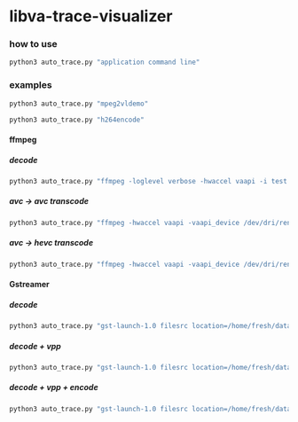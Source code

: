 # libva-trace-visualizer

### how to use
```bash
python3 auto_trace.py "application command line"
```

### examples
```bash
python3 auto_trace.py "mpeg2vldemo"
```

```bash
python3 auto_trace.py "h264encode"
```

#### ffmpeg

##### decode 
```bash
python3 auto_trace.py "ffmpeg -loglevel verbose -hwaccel vaapi -i test.264 -f null -"
```

##### avc -> avc transcode
```bash
python3 auto_trace.py "ffmpeg -hwaccel vaapi -vaapi_device /dev/dri/renderD128 -v verbose -hwaccel_output_format vaapi -i test.264 -vf scale_vaapi=w=300:h=200 -c:v h264_vaapi -vframes 100 -an -y /tmp/out.264"
```

##### avc -> hevc transcode
```bash
python3 auto_trace.py "ffmpeg -hwaccel vaapi -vaapi_device /dev/dri/renderD128 -v verbose -hwaccel_output_format vaapi -i test.264 -vf scale_vaapi=w=300:h=200 -c:v hevc_vaapi -vframes 100 -an -y /tmp/out.265"
```

#### Gstreamer

##### decode 
```bash
python3 auto_trace.py "gst-launch-1.0 filesrc location=/home/fresh/data/video/test.mp4 ! qtdemux ! h264parse ! vaapih264dec ! fakesink sync=false"
```

##### decode + vpp
```bash
python3 auto_trace.py "gst-launch-1.0 filesrc location=/home/fresh/data/video/test.mp4 ! qtdemux ! h264parse ! vaapih264dec ! vaapipostproc ! videoconvert ! video/x-raw, format=BGR ! filesink location=/tmp/out.yuv"
```

##### decode + vpp + encode
```bash
python3 auto_trace.py "gst-launch-1.0 filesrc location=/home/fresh/data/video/test.mp4 ! qtdemux ! h264parse ! vaapih264dec ! vaapipostproc ! video/x-raw,format=NV12,width=300,height=300 ! vaapih265enc rate-control=cbr bitrate=1500 ! gvafpscounter ! filesink location=/tmp/out.265"
```